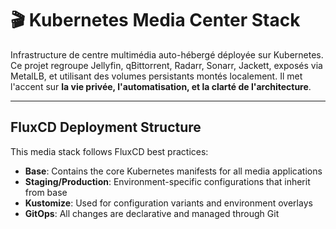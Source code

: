 # 🎬 Kubernetes Media Center Stack

Infrastructure de centre multimédia auto-hébergé déployée sur Kubernetes.  
Ce projet regroupe Jellyfin, qBittorrent, Radarr, Sonarr, Jackett, exposés via MetalLB, et utilisant des volumes persistants montés localement. Il met l'accent sur **la vie privée, l'automatisation, et la clarté de l'architecture**.

---

## FluxCD Deployment Structure

This media stack follows FluxCD best practices:

- **Base**: Contains the core Kubernetes manifests for all media applications
- **Staging/Production**: Environment-specific configurations that inherit from base
- **Kustomize**: Used for configuration variants and environment overlays
- **GitOps**: All changes are declarative and managed through Git

